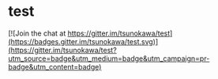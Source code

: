 # test

[![Join the chat at https://gitter.im/tsunokawa/test](https://badges.gitter.im/tsunokawa/test.svg)](https://gitter.im/tsunokawa/test?utm_source=badge&utm_medium=badge&utm_campaign=pr-badge&utm_content=badge)
